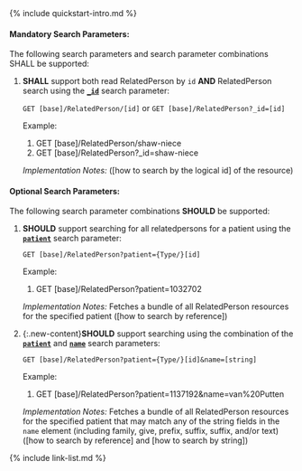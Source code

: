 

<!-- Source = /Users/ehaas/Documents/FHIR/US-Core/input/. This file is generated by SearchParameterMakerR4.ipynb Do not edit directly. -->{% include quickstart-intro.md %}

#### Mandatory Search Parameters:

The following search parameters and search parameter combinations SHALL be supported:

1. **SHALL** support both read RelatedPerson by `id` **AND** RelatedPerson search using the **[`_id`](SearchParameter-us-core-relatedperson-id.html)** search parameter:

    `GET [base]/RelatedPerson/[id]` or `GET [base]/RelatedPerson?_id=[id]`

    Example:
    
      1. GET [base]/RelatedPerson/shaw-niece
      1. GET [base]/RelatedPerson?_id=shaw-niece

    *Implementation Notes:*  ([how to search by the logical id] of the resource)


#### Optional Search Parameters:

The following search parameter combinations **SHOULD** be supported:

1. **SHOULD** support searching for all relatedpersons for a patient using the **[`patient`](SearchParameter-us-core-relatedperson-patient.html)** search parameter:

     `GET [base]/RelatedPerson?patient={Type/}[id]`

    Example:
    
      1. GET [base]/RelatedPerson?patient=1032702

      *Implementation Notes:* Fetches a bundle of all RelatedPerson resources for the specified patient ([how to search by reference])

1. {:.new-content}**SHOULD** support searching using the combination of the **[`patient`](SearchParameter-us-core-relatedperson-patient.html)** and **[`name`](SearchParameter-us-core-relatedperson-name.html)** search parameters:

    `GET [base]/RelatedPerson?patient={Type/}[id]&name=[string]`

    Example:
    
      1. GET [base]/RelatedPerson?patient=1137192&amp;name=van%20Putten

    *Implementation Notes:* Fetches a bundle of all RelatedPerson resources for the specified patient that may match any of the string fields in the `name` element (including family, give, prefix, suffix, suffix, and/or text) ([how to search by reference] and [how to search by string])




{% include link-list.md %}